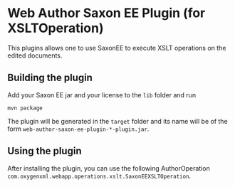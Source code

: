 Web Author Saxon EE Plugin (for XSLTOperation)
==============================================

This plugins allows one to use SaxonEE to execute XSLT operations on the edited documents. 


Building the plugin
-------------------

Add your Saxon EE jar and your license to the `lib` folder and run 

```
mvn package
```

The plugin will be generated in the `target` folder and its name will be of the form `web-author-saxon-ee-plugin-*-plugin.jar`.


Using the plugin
----------------

After installing the plugin, you can use the following AuthorOperation `com.oxygenxml.webapp.operations.xslt.SaxonEEXSLTOperation`.